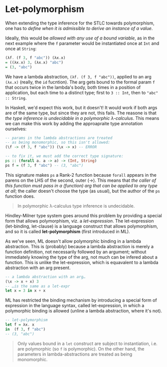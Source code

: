 # Let-polymorphism

When extending the type inference for the STLC towards polymorphism, one has to *define when it is admissible to derive an instance of a value*.

Ideally, this would be *allowed with any use of a bound variable*, as in the next example where the `f` parameter would be instantiated once at `Int` and once at `String`:

```hs
(λf. (f 3, f "abc")) (λx.x)
= ((λx.x) 3, (λx.x) "abc")
= (3, "abc")
```

We have a lambda abstraction, `(λf. (f 3, f "abc"))`, applied to an arg `(λx.x)` (really, the `id` fucntion). The arg gets bound to the formal param `f` that occurs twice in the lambda's body, both times in a position of application, but each time to a distinct type; first to `3 :: Int`, then to `"abc" :: String`.

In Haskell, we'd expect this work, but it doesn't! It would work if both args are of the same type, but since they are not, this fails. The reasone is that *the type inference is undecidable in a polymorphic λ-calculus*. This means we can make this work by adding the approapraite type annotation ourselves:

```hs
-- params in the lambda abstractions are treated
-- as being monomorphic, so this isn't allowed:
(\f -> (f 3, f "abc")) (\x -> x) -- ERROR

-- to fix it, we must add the correct type signature:
ps :: (forall a. a -> a) -> (Int, String)
ps f = (f 3, f "abc") -- (3, "abc")
```

This signature makes `ps` a Rank-2 function because `forall` appears in the parens on the LHS of the second, outer (->). This means that *the caller of this function must pass in a (function) arg that can be applied to any type at all*; the caller doesn't choose the type (as usual), but the author of the `ps` function does.

> In polymorphic λ-calculus type inference is undecidable.


Hindley-Milner type system goes around this problem by providing a special form that allows polymorphism, viz. a *let-expression*. The let-expression (let-binding, let-clause) is a language construct that allows polymorphism, and so it is called **let-polymorphism** (first introduced in ML).

As we've seen, ML doesn't allow polymorphic binding in a lambda abstraction. This is (probably) because a lambda abstraction is merely a function definition, not necessarily followed by an argument; without immediately knowing the type of the arg, not much can be infered about a function. This is unlike the let-expression, which is equavalent to a lambda abstraction with an arg present.

```hs
-- a lambda abstraction with an arg…
(\x -> x + x) 3
-- …is the same as a let-expr
let x = 3 in x + x
```

ML has restricted the binding mechanism by introducing a special form of expression in the language syntax, called let-expression, in which a polymorphic binding is allowed (unline a lambda abstraction, where it's not).

```hs
-- let-polymorphism
let f = λx. x
in  (f 3, f "abc")
-- (3, "abc")
```

> Only values bound in a `let` construct are subject to instantiation, i.e. are polymorphic (so `f` is polymorphic). On the other hand, the parameters in lambda-abstractions are treated as being monomorphic.
